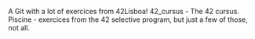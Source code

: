 A Git with a lot of exercices from 42Lisboa!
42_cursus - The 42 cursus.
Piscine - exercices from the 42 selective program, but just a few of those, not all.
